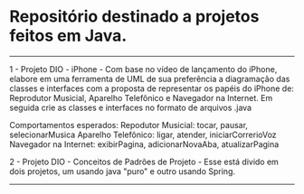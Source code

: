 # Repositório destinado a projetos feitos em Java.


---------------------------------------------
1  - Projeto DIO - iPhone - 
Com base no vídeo de lançamento do iPhone, elabore em uma ferramenta de UML de sua preferência a diagramação das classes e interfaces com a proposta de representar os papéis do iPhone de: 
Reprodutor Musicial, Aparelho Telefônico e Navegador na Internet. Em seguida crie as classes e interfaces no formato de arquivos .java

Comportamentos esperados:
Repodutor Musicial: tocar, pausar, selecionarMusica
Aparelho Telefônico: ligar, atender, iniciarCorrerioVoz
Navegador na Internet: exibirPagina, adicionarNovaAba, atualizarPagina

2 - Projeto DIO - Conceitos de Padrões de Projeto - 
Esse está divido em dois projetos, um usando java "puro" e outro usando Spring.

---------------------------------------------
